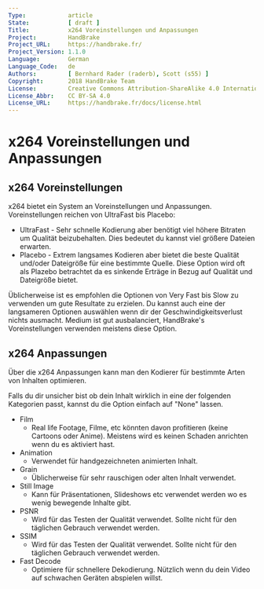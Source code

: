 ```yaml
---
Type:            article
State:           [ draft ]
Title:           x264 Voreinstellungen und Anpassungen
Project:         HandBrake
Project_URL:     https://handbrake.fr/
Project_Version: 1.1.0
Language:        German
Language_Code:   de
Authors:         [ Bernhard Rader (raderb), Scott (s55) ]
Copyright:       2018 HandBrake Team
License:         Creative Commons Attribution-ShareAlike 4.0 International
License_Abbr:    CC BY-SA 4.0
License_URL:     https://handbrake.fr/docs/license.html
---
```


x264 Voreinstellungen und Anpassungen
======================

## x264 Voreinstellungen
x264 bietet ein System an Voreinstellungen und Anpassungen. Voreinstellungen reichen von UltraFast bis Placebo:

-   UltraFast - Sehr schnelle Kodierung aber benötigt viel höhere Bitraten um Qualität beizubehalten. Dies bedeutet du kannst viel größere Dateien erwarten.
-   Placebo - Extrem langsames Kodieren aber bietet die beste Qualität und/oder Dateigröße für eine bestimmte Quelle. Diese Option wird oft als Plazebo betrachtet da es sinkende Erträge in Bezug auf Qualität und Dateigröße bietet.

Üblicherweise ist es empfohlen die Optionen von Very Fast bis Slow zu verwenden um gute Resultate zu erzielen. Du kannst auch eine der langsameren Optionen auswählen wenn dir der Geschwindigkeitsverlust nichts ausmacht. Medium ist gut ausbalanciert, HandBrake's Voreinstellungen verwenden meistens diese Option.

## x264 Anpassungen
Über die x264 Anpassungen kann man den Kodierer für bestimmte Arten von Inhalten optimieren.

Falls du dir unsicher bist ob dein Inhalt wirklich in eine der folgenden Kategorien passt, kannst du die Option einfach auf "None" lassen.

-   Film
    -   Real life Footage, Filme, etc könnten davon profitieren (keine Cartoons oder Anime). Meistens wird es keinen Schaden anrichten wenn du es aktiviert hast.
-   Animation
    -   Verwendet für handgezeichneten animierten Inhalt.
-   Grain
    -   Üblicherweise für sehr rauschigen oder alten Inhalt verwendet.
-   Still Image
    -   Kann für Präsentationen, Slideshows etc verwendet werden wo es wenig bewegende Inhalte gibt.
-   PSNR
    -   Wird für das Testen der Qualität verwendet. Sollte nicht für den täglichen Gebrauch verwendet werden.
-   SSIM
    -   Wird für das Testen der Qualität verwendet. Sollte nicht für den täglichen Gebrauch verwendet werden.
-   Fast Decode
    -   Optimiere für schnellere Dekodierung. Nützlich wenn du dein Video auf schwachen Geräten abspielen willst.
